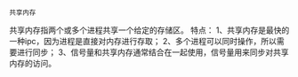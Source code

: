     共享内存
共享内存指两个或多个进程共享一个给定的存储区。
特点：
    1、共享内存是最快的一种ipc，因为进程是直接对内存进行存取；
    2、多个进程可以同时操作，所以需要进行同步；
    3、信号量和共享内存通常结合在一起使用，信号量用来同步对共享内存的访问。
